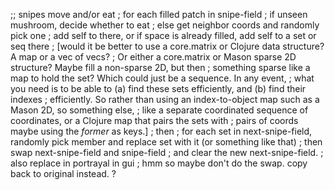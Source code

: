 

  ;; snipes move and/or eat
    ; for each filled patch in snipe-field
    ; if unseen mushroom, decide whether to eat
    ; else get neighbor coords and randomly pick one
    ; add self to there, or if space is already filled, add self to a set or seq there
    ;    [would it be better to use a core.matrix or Clojure data structure?  A map or a vec of vecs?
    ;    Or either a core.matrix or Mason sparse 2D structure?  Maybe fill a non-sparse 2D, but then
    ;    something sparse like a map to hold the set?  Which could just be a sequence.  In any event,
    ;    what you need is to be able to (a) find these sets efficiently, and (b) find their indexes
    ;    efficiently.  So rather than using an index-to-object map such as a Mason 2D, so something else,
    ;    like a separate coordinated sequence of coordinates, or a Clojure map that pairs the sets with
    ;    pairs of coords maybe using the *former* as keys.]
    ; then
    ; for each set in next-snipe-field, randomly pick member and replace set with it (or something like that)
    ; then swap next-snipe-field and snipe-field
    ; and clear the new next-snipe-field.
    ; also replace in portrayal in gui
    ; hmm so maybe don't do the swap.  copy back to original instead. ?

